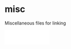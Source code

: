 misc
====

Miscellaneous files for linking

![](https://raw.githubusercontent.com/helderdarocha/misc/master/svg/so_textalign.svg)
